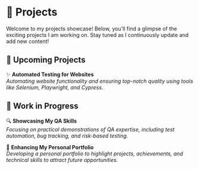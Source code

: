 # 🚀 Projects

Welcome to my projects showcase! Below, you'll find a glimpse of the exciting projects I am working on. Stay tuned as I continuously update and add new content!

## 🔧 Upcoming Projects

✨ **Automated Testing for Websites**  
_Automating website functionality and ensuring top-notch quality using tools like Selenium, Playwright, and Cypress._

## 📌 Work in Progress

🔍 **Showcasing My QA Skills**  
_Focusing on practical demonstrations of QA expertise, including test automation, bug tracking, and risk-based testing._

🚀 **Enhancing My Personal Portfolio**  
_Developing a personal portfolio to highlight projects, achievements, and technical skills to attract future opportunities._
